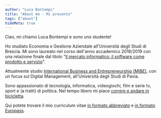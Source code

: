 ```yaml
---
author: "Luca Bontempi"
title: "About me - Mi presento"
tags: ["about"]
hideMeta: true
---
```


Ciao, mi chiamo Luca Bontempi e sono uno studente!

Ho studiato Economia e Gestione Aziendale all'Università degli Studi di Brescia. Mi sono laureato nel corso dell'anno accademico 2018/2019 con una relazione finale dal titolo "[Il mercato informatico: il software come prodotto e servizio](https://doc-0c-a0-apps-viewer.googleusercontent.com/viewer/secure/pdf/3nb9bdfcv3e2h2k1cmql0ee9cvc5lole/89f899q7asboduho45o5tbdcr9g47mqa/1604438400000/drive/*/ACFrOgB7BJcTdQvSPKnICKubyuo0j9iFvUzTVxhJ-qFumvQnxtz2YtwlWrfeTr9MEEctzCkQckt1ZpmNQrv4dXosS94yoxGanMMNzR4eLrree8Tpp7cTYT9nEvrDGTdDXwYnHVvluUG2CWJJeIUH)".

Attualmente studio [International Business and Entrepreneurship (MIBE)](https://mibe.unipv.it/), con un focus sul Digital Management, all'Università degli Studi di Pavia.

Sono appassionato di tecnologia, informatica, videogiochi, film e serie tv, sport e (a tratti) di politica. Nel tempo libero mi piace [correre e andare in bicicletta](https://www.strava.com/athletes/4403103).

Qui potete trovare il mio curriculum vitae [in formato abbreviato](https://doc-08-a0-apps-viewer.googleusercontent.com/viewer/secure/pdf/3nb9bdfcv3e2h2k1cmql0ee9cvc5lole/e30c6faresfm0ln86rka5r5tdb450glp/1604434275000/drive/*/ACFrOgD9l4M-texu-xpPYLF3lAmjRQlP35nBc2k0GPHzS2ybtEb2IC6ZSh8bl9010-p9a1ydHXOabh9tJx_2PwUWtDr25GysK3vrMkUoi1dQMIy5HEoNLQ5ovgg2gVMAsRmpxzyub-fJBnGBT3iz) e [in formato Europass](https://doc-04-a0-apps-viewer.googleusercontent.com/viewer/secure/pdf/3nb9bdfcv3e2h2k1cmql0ee9cvc5lole/8037njscm601p2dqtf716m82hlaal2cf/1604434875000/drive/*/ACFrOgAJfn11x7VEIXwyp_a_dJl0Rkv5V-OvqBiQ3tZi9Q95dPjwy6I4PXtH4IyqAd956aD8sXDWS4I_s7PAHcJBnHT-g2EgwGuiWdfKj4FgmEjkZBPHwVF600zX7_7Z16w6ulcqX4BHEkK-Jvsw).